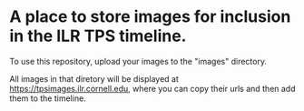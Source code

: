 # A place to store images for inclusion in the ILR TPS timeline.

To use this repository, upload your images to the "images" directory. 

All images in that diretory will be displayed at https://tpsimages.ilr.cornell.edu, where you can copy their urls and then add them to the timeline.
